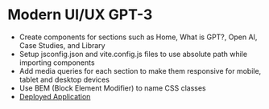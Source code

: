 # Modern UI/UX GPT-3

- Create components for sections such as Home, What is GPT?, Open AI, Case Studies, and Library
- Setup jsconfig.json and vite.config.js files to use absolute path while importing components
- Add media queries for each section to make them responsive for mobile, tablet and desktop devices
- Use BEM (Block Element Modifier) to name CSS classes
- [Deployed Application](https://modern-ui-ux-gpt3-seven.vercel.app/)
